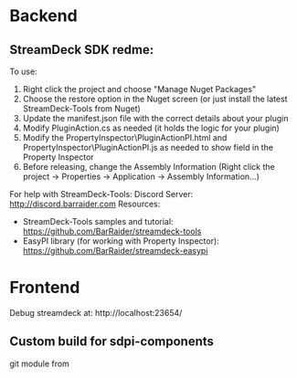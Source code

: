 ﻿

# Backend

## StreamDeck SDK redme:

To use:
1. Right click the project and choose "Manage Nuget Packages"
2. Choose the restore option in the Nuget screen (or just install the latest StreamDeck-Tools from Nuget)
3. Update the manifest.json file with the correct details about your plugin
4. Modify PluginAction.cs as needed (it holds the logic for your plugin)
5. Modify the PropertyInspector\PluginActionPI.html and PropertyInspector\PluginActionPI.js as needed to show field in the Property Inspector
6. Before releasing, change the Assembly Information (Right click the project -> Properties -> Application -> Assembly Information...)

For help with StreamDeck-Tools:
	Discord Server: http://discord.barraider.com
Resources:
* StreamDeck-Tools samples and tutorial: https://github.com/BarRaider/streamdeck-tools
* EasyPI library (for working with Property Inspector): https://github.com/BarRaider/streamdeck-easypi

# Frontend

Debug streamdeck at: http://localhost:23654/

## Custom build for sdpi-components

git module from
